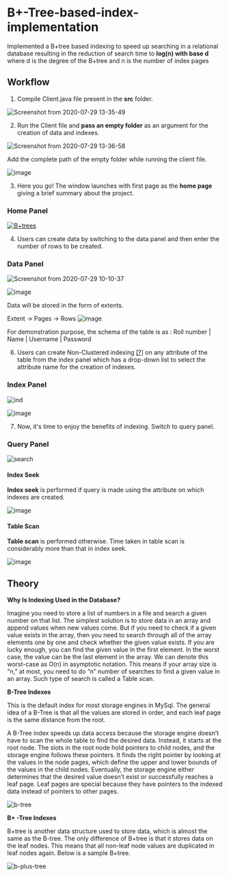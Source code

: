 # B+-Tree-based-index-implementation
Implemented a B+tree based indexing to speed up searching in a relational database resulting in the reduction of search time to **log(n) with base d** where d is the degree of the B+tree and n is the number of index pages

## Workflow

1. Compile Client.java file present in the **src** folder.

![Screenshot from 2020-07-29 13-35-49](https://user-images.githubusercontent.com/46842087/88774321-e8448a80-d1a0-11ea-8fe5-773eeb16e08d.png)

2.  Run the Client file and **pass an empty folder** as an argument for the creation of data and indexes. 

![Screenshot from 2020-07-29 13-36-58](https://user-images.githubusercontent.com/46842087/88774491-25a91800-d1a1-11ea-8e02-9aeeb7beffb7.png)

Add the complete path of the empty folder while running the client file.

![image](https://user-images.githubusercontent.com/46842087/88775658-98ff5980-d1a2-11ea-940b-f9bcd7e1945c.png)

3. Here you go! The window launches with first page as the **home page** giving a brief summary about the project.

### Home Panel
[
![B+trees](https://user-images.githubusercontent.com/46842087/88757045-c5a37900-d182-11ea-9feb-4c4b30f917ee.png)
](url)

4. Users can create data by switching to the data panel and then enter the number of rows to be created.

### Data Panel

![Screenshot from 2020-07-29 10-10-37](https://user-images.githubusercontent.com/46842087/88757476-cb4d8e80-d183-11ea-9ecc-1ae8d32200e1.png)

![image](https://user-images.githubusercontent.com/46842087/88776975-5474bd80-d1a4-11ea-9feb-334250464bab.png)

Data will be stored in the form of extents. 

Extent ->  Pages -> Rows
![image](https://user-images.githubusercontent.com/46842087/88777098-78d09a00-d1a4-11ea-86bf-e00bb9b1ee37.png)

For demonstration purpose, the schema of the table is as :
     Roll number  |   Name   |   Username  |    Password

6.  Users can create Non-Clustered indexing [[?]](https://www.sqlshack.com/what-is-the-difference-between-clustered-and-non-clustered-indexes-in-sql-server/) on any attribute of the table from the index panel which has a drop-down list to select the attribute name for the creation of indexes.

### Index Panel
![ind](https://user-images.githubusercontent.com/46842087/88757389-7dd12180-d183-11ea-9ac0-eaddd7cec996.png)

![image](https://user-images.githubusercontent.com/46842087/88777407-cc42e800-d1a4-11ea-8272-f0fef330f48a.png)


7. Now, it's time to enjoy the benefits of indexing. Switch to query panel.

### Query Panel
![search](https://user-images.githubusercontent.com/46842087/88757370-73af2300-d183-11ea-9162-1212890a42f4.png)

#### Index Seek

**Index seek** is performed if query is made using the attribute on which indexes are created.

![image](https://user-images.githubusercontent.com/46842087/88779186-19c05480-d1a7-11ea-8711-1dc89a6e3ae6.png)

#### Table Scan

**Table scan** is performed otherwise. Time taken in table scan is considerably more than that in index seek.

![image](https://user-images.githubusercontent.com/46842087/88779494-7885ce00-d1a7-11ea-8de1-0264def1d7e5.png)

## Theory

**Why Is Indexing Used in the Database?** 

Imagine you need to store a list of numbers in a file and search a given number on that list. The simplest solution is to store data in an array and append values when new values come. But if you need to check if a given value exists in the array, then you need to search through all of the array elements one by one and check whether the given value exists. If you are lucky enough, you can find the given value in the first element. In the worst case, the value can be the last element in the array. We can denote this worst-case as O(n) in asymptotic notation. This means if your array size is “n,” at most, you need to do “n” number of searches to find a given value in an array. Such type of search is called a Table scan.

**B-Tree Indexes**

This is the default index for most storage engines in MySql. The general idea of a B-Tree is that all the values are stored in order, and each leaf page is the same distance from the root.

A B-Tree index speeds up data access because the storage engine doesn’t have to scan the whole table to find the desired data. Instead, it starts at the root node. The slots in the root node hold pointers to child nodes, and the storage engine follows these pointers. It finds the right pointer by looking at the values in the node pages, which define the upper and lower bounds of the values in the child nodes. Eventually, the storage engine either determines that the desired value doesn’t exist or successfully reaches a leaf page. Leaf pages are special because they have pointers to the indexed data instead of pointers to other pages.

![b-tree](https://user-images.githubusercontent.com/46842087/88758387-f0db9780-d185-11ea-8971-3501d63c8db9.png)


**B+ -Tree Indexes**

B+tree is another data structure used to store data, which is almost the same as the B-tree. The only difference of B+tree is that it stores data on the leaf nodes. This means that all non-leaf node values are duplicated in leaf nodes again. Below is a sample B+tree.

![b-plus-tree](https://user-images.githubusercontent.com/46842087/88758324-cf7aab80-d185-11ea-9ce6-cfba75b2e24f.png)
